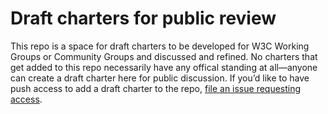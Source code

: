 # Draft charters for public review
This repo is a space for draft charters to be developed for W3C Working
Groups or Community Groups and discussed and refined. No charters that get
added to this repo necessarily have any offical standing at all—anyone can
create a draft charter here for public discussion. If you’d like to have push
access to add a draft charter to the repo,
[file an issue requesting access](https://github.com/w3c/charter-drafts/issues).
